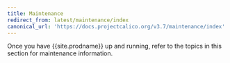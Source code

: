 ```yaml
---
title: Maintenance
redirect_from: latest/maintenance/index
canonical_url: 'https://docs.projectcalico.org/v3.7/maintenance/index'
---
```


Once you have {{site.prodname}} up and running, refer to the topics in this section for
maintenance information.
